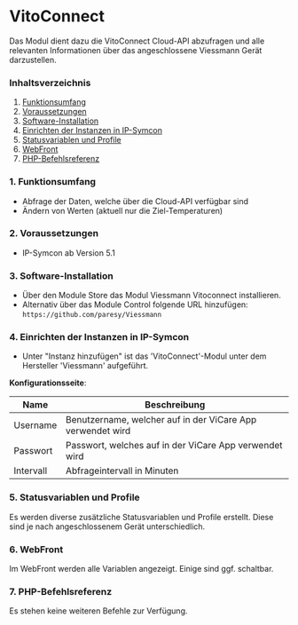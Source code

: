 # VitoConnect
Das Modul dient dazu die VitoConnect Cloud-API abzufragen und alle relevanten Informationen über das angeschlossene Viessmann Gerät darzustellen.

### Inhaltsverzeichnis

1. [Funktionsumfang](#1-funktionsumfang)
2. [Voraussetzungen](#2-voraussetzungen)
3. [Software-Installation](#3-software-installation)
4. [Einrichten der Instanzen in IP-Symcon](#4-einrichten-der-instanzen-in-ip-symcon)
5. [Statusvariablen und Profile](#5-statusvariablen-und-profile)
6. [WebFront](#6-webfront)
7. [PHP-Befehlsreferenz](#7-php-befehlsreferenz)

### 1. Funktionsumfang

* Abfrage der Daten, welche über die Cloud-API verfügbar sind
* Ändern von Werten (aktuell nur die Ziel-Temperaturen)

### 2. Voraussetzungen

- IP-Symcon ab Version 5.1

### 3. Software-Installation

* Über den Module Store das Modul Viessmann Vitoconnect installieren.
* Alternativ über das Module Control folgende URL hinzufügen:  
`https://github.com/paresy/Viessmann`  

### 4. Einrichten der Instanzen in IP-Symcon

- Unter "Instanz hinzufügen" ist das 'VitoConnect'-Modul unter dem Hersteller 'Viessmann' aufgeführt.  

__Konfigurationsseite__:

Name            | Beschreibung
--------------- | ---------------------------------
Username        | Benutzername, welcher auf in der ViCare App verwendet wird
Passwort        | Passwort, welches auf in der ViCare App verwendet wird
Intervall       | Abfrageintervall in Minuten

### 5. Statusvariablen und Profile

Es werden diverse zusätzliche Statusvariablen und Profile erstellt.
Diese sind je nach angeschlossenem Gerät unterschiedlich.

### 6. WebFront

Im WebFront werden alle Variablen angezeigt. Einige sind ggf. schaltbar.

### 7. PHP-Befehlsreferenz

Es stehen keine weiteren Befehle zur Verfügung. 